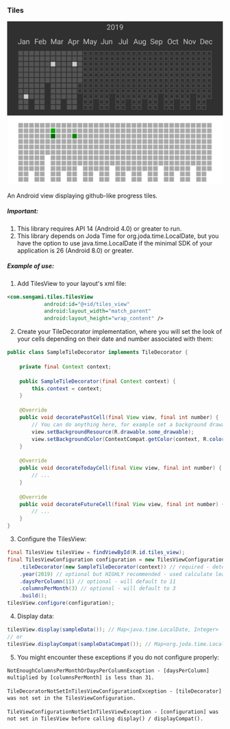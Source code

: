 ### Tiles
<img src="screenshot.jpg" alt="screenshot" width="720" />

An Android view displaying github-like progress tiles.

##### Important:

1. This library requires API 14 (Android 4.0) or greater to run.
2. This library depends on Joda Time for org.joda.time.LocalDate, but you have the option to use java.time.LocalDate if the minimal SDK of your application is 26 (Android 8.0) or greater.

##### Example of use:

1. Add TilesView to your layout's xml file:
```xml
<com.sengami.tiles.TilesView
            android:id="@+id/tiles_view"
            android:layout_width="match_parent"
            android:layout_height="wrap_content" />
```

2. Create your TileDecorator implementation, where you will set the look of your cells depending on their date and number associated with them:
```java
public class SampleTileDecorator implements TileDecorator {
    
    private final Context context;

    public SampleTileDecorator(final Context context) {
        this.context = context;
    }

    @Override
    public void decoratePastCell(final View view, final int number) {
        // You can do anything here, for example set a background drawable or color.
        view.setBackgroundResource(R.drawable.some_drawable);
        view.setBackgroundColor(ContextCompat.getColor(context, R.color.zero_entries));
    }

    @Override
    public void decorateTodayCell(final View view, final int number) {
        // ...
    }

    @Override
    public void decorateFutureCell(final View view, final int number) {
        // ...
    }
}
```

3. Configure the TilesView:
```java
final TilesView tilesView = findViewById(R.id.tiles_view);
final TilesViewConfiguration configuration = new TilesViewConfiguration.Builder()
    .tileDecorator(new SampleTileDecorator(context)) // required - determines the style of tiles, add your implementation here
    .year(2019) // optional but HIGHLY recommended - used calculate leap year, will default to 2000
    .daysPerColumn(11) // optional - will default to 11
    .columnsPerMonth(3) // optional - will default to 3
    .build();
tilesView.configure(configuration);
```

4. Display data:
```java
tilesView.display(sampleData()); // Map<java.time.LocalDate, Integer>
// or
tilesView.displayCompat(sampleDataCompat()); // Map<org.joda.time.LocalDate, Integer>
```

5. You might encounter these exceptions if you do not configure properly:
```
NotEnoughColumnsPerMonthOrDaysPerColumnException - [daysPerColumn] multiplied by [columnsPerMonth] is less than 31.

TileDecoratorNotSetInTilesViewConfigurationException - [tileDecorator] was not set in the TilesViewConfiguration.

TileViewConfigurationNotSetInTilesViewException - [configuration] was not set in TilesView before calling display() / displayCompat().
``` 